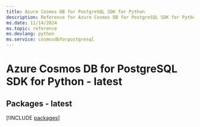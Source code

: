 ```yaml
---
title: Azure Cosmos DB for PostgreSQL SDK for Python
description: Reference for Azure Cosmos DB for PostgreSQL SDK for Python
ms.date: 11/14/2024
ms.topic: reference
ms.devlang: python
ms.service: cosmosdbforpostgresql
---
```

# Azure Cosmos DB for PostgreSQL SDK for Python - latest
## Packages - latest
[!INCLUDE [packages](cosmos-db-for-postgresql-index.md)]